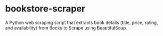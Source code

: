 # bookstore-scraper
 A Python web scraping script that extracts book details (title, price, rating, and availability) from Books to Scrape using BeautifulSoup.
